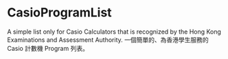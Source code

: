 # CasioProgramList
A simple list only for Casio Calculators that is recognized by the Hong Kong Examinations and Assessment Authority.
一個簡單的、為香港學生服務的 Casio 計數機 Program 列表。
